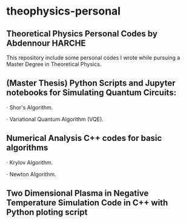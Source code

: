 # theophysics-personal
## Theoretical Physics Personal Codes by Abdennour HARCHE
This repository include some personal codes I wrote while pursuing a Master Degree in Theoretical Physics.

## (Master Thesis) Python Scripts and Jupyter notebooks for Simulating Quantum Circuits:
$\cdot$ Shor's Algorithm.

$\cdot$ Variational Quantum Algorithm (VQE).

## Numerical Analysis C++ codes for basic algorithms
$\cdot$ Krylov Algorithm.

$\cdot$ Newton Algorithm.
## Two Dimensional Plasma in Negative Temperature Simulation Code in C++ with Python ploting script
